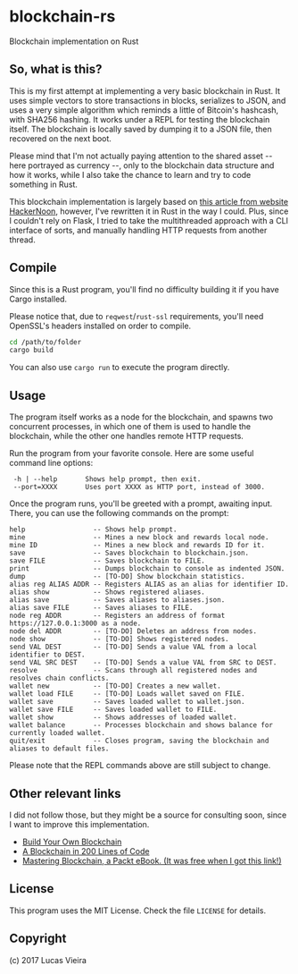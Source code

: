 # blockchain-rs

Blockchain implementation on Rust

## So, what is this?
This is my first attempt at implementing a very basic blockchain in Rust. It uses simple vectors to store transactions in blocks, serializes to JSON, and uses a very simple algorithm which reminds a little of Bitcoin's hashcash, with SHA256 hashing.
It works under a REPL for testing the blockchain itself. The blockchain is locally saved by dumping it to a JSON file, then recovered on the next boot.

Please mind that I'm not actually paying attention to the shared asset -- here portrayed as currency --, only to the blockchain data structure and how it works, while I also take the chance to learn and try to code something in Rust.

This blockchain implementation is largely based on [this article from website HackerNoon](https://hackernoon.com/learn-blockchains-by-building-one-117428612f46), however, I've rewritten it in Rust in the way I could. Plus, since I couldn't rely on Flask, I tried to take the multithreaded approach with a CLI interface of sorts, and manually handling HTTP requests from another thread.

## Compile
Since this is a Rust program, you'll find no difficulty building it if you have Cargo installed.

Please notice that, due to `reqwest`/`rust-ssl` requirements, you'll need OpenSSL's headers installed on order to compile.

```bash
cd /path/to/folder
cargo build
```

You can also use `cargo run` to execute the program directly.

## Usage
The program itself works as a node for the blockchain, and spawns two concurrent processes, in which one of them is used to handle the blockchain, while the other one handles remote HTTP requests.

Run the program from your favorite console. Here are some useful command line options:

```
 -h | --help       Shows help prompt, then exit.
 --port=XXXX       Uses port XXXX as HTTP port, instead of 3000.
```

Once the program runs, you'll be greeted with a prompt, awaiting input. There, you can use the following commands on the prompt:

```
help                 -- Shows help prompt.
mine                 -- Mines a new block and rewards local node.
mine ID              -- Mines a new block and rewards ID for it.
save                 -- Saves blockchain to blockchain.json.
save FILE            -- Saves blockchain to FILE.
print                -- Dumps blockchain to console as indented JSON.
dump                 -- [TO-DO] Show blockchain statistics.
alias reg ALIAS ADDR -- Registers ALIAS as an alias for identifier ID.
alias show           -- Shows registered aliases.
alias save           -- Saves aliases to aliases.json.
alias save FILE      -- Saves aliases to FILE.
node reg ADDR        -- Registers an address of format https://127.0.0.1:3000 as a node.
node del ADDR        -- [TO-DO] Deletes an address from nodes.
node show            -- [TO-DO] Shows registered nodes.
send VAL DEST        -- [TO-DO] Sends a value VAL from a local identifier to DEST.
send VAL SRC DEST    -- [TO-DO] Sends a value VAL from SRC to DEST.
resolve              -- Scans through all registered nodes and resolves chain conflicts.
wallet new           -- [TO-DO] Creates a new wallet.
wallet load FILE     -- [TO-DO] Loads wallet saved on FILE.
wallet save          -- Saves loaded wallet to wallet.json.
wallet save FILE     -- Saves loaded wallet to FILE.
wallet show          -- Shows addresses of loaded wallet.
wallet balance       -- Processes blockchain and shows balance for currently loaded wallet.
quit/exit            -- Closes program, saving the blockchain and aliases to default files.
```

Please note that the REPL commands above are still subject to change.

## Other relevant links
I did not follow those, but they might be a source for consulting soon, since I want to improve this implementation.
- [Build Your Own Blockchain](http://ecomunsing.com/build-your-own-blockchain)
- [A Blockchain in 200 Lines of Code](https://medium.com/@lhartikk/a-blockchain-in-200-lines-of-code-963cc1cc0e54)
- [Mastering Blockchain, a Packt eBook. (It was free when I got this link!)](https://www.packtpub.com/packt/offers/free-learning)


## License
This program uses the MIT License. Check the file `LICENSE` for details.

## Copyright
(c) 2017 Lucas Vieira
